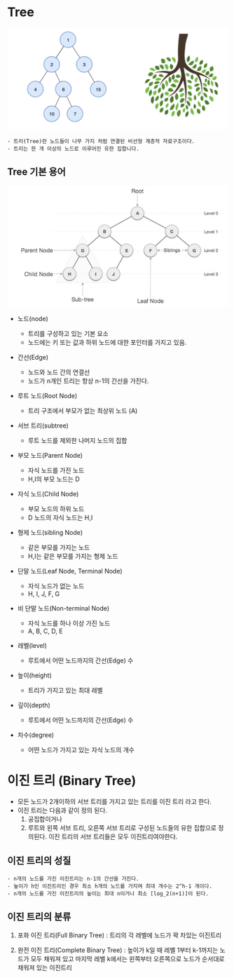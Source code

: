 # Tree
![tree](./img/Tree.png)

    - 트리(Tree)란 노드들이 나무 가지 처럼 연결된 비선형 계층적 자료구조이다.
    - 트리는 한 개 이상의 노드로 이루어진 유한 집합니다.

## Tree 기본 용어
![tree words](./img/Tree%20words.png)


- 노드(node)
    - 트리를 구성하고 있는 기본 요소
    - 노드에는 키 또는 값과 하위 노드에 대한 포인터를 가지고 있음.

- 간선(Edge)
    - 노드와 노드 간의 연결선
    - 노드가 n개인 트리는 항상 n-1의 간선을 가진다.
- 루트 노드(Root Node)
    - 트리 구조에서 부모가 없는 최상위 노드 (A)

- 서브 트리(subtree)
    - 루트 노드를 제외한 나머지 노드의 집합

- 부모 노드(Parent Node)
    - 자식 노드를 가진 노드
    - H,I의 부모 노드는 D

- 자식 노드(Child Node)
    - 부모 노드의 하위 노드
    - D 노드의 자식 노드는 H,I

- 형제 노드(sibling Node)
    - 같은 부모를 가지는 노드
    - H,I는 같은 부모를 가지는 형제 노드

- 단말 노드(Leaf Node, Terminal Node)
    - 자식 노드가 없는 노드
    - H, I, J, F, G

- 비 단말 노드(Non-terminal Node)
    - 자식 노드를 하나 이상 가진 노드
    - A, B, C, D, E

- 레벨(level)
    - 루트에서 어떤 노드까지의 간선(Edge) 수

- 높이(height)
    - 트리가 가지고 있는 최대 레벨

- 깊이(depth)
    - 루트에서 어떤 노드까지의 간선(Edge) 수

- 차수(degree)
    - 어떤 노드가 가지고 있는 자식 노드의 개수

# 이진 트리 (Binary Tree)

- 모든 노드가 2개이하의 서브 트리를 가지고 있는 트리를 이진 트리 라고 한다.
- 이진 트리는 다음과 같이 정의 된다.
    1. 공집합이거나
    2. 루트와 왼쪽 서브 트리, 오른쪽 서브 트리로 구성된 노드들의 유한 집합으로 정의된다. 이진 트리의 서브 트리들은 모두 이진트리여야한다.

## 이진 트리의 성질

    - n개의 노드를 가진 이진트리는 n-1의 간선을 가진다.
    - 높이가 h인 이진트리인 경우 최소 h개의 노드를 가지며 최대 개수는 2^h-1 개이다.
    - n개의 노드를 가진 이진트리의 높이는 최대 n이거나 최소 [log_2(n+1)]이 된다.

## 이진 트리의 분류

1) 포화 이진 트리(Full Binary Tree) : 트리의 각 레벨에 노드가 꽉 차있는 이진트리

2) 완전 이진 트리(Complete Binary Tree) : 높이가 k일 때 레벨 1부터 k-1까지는 노드가 모두 채워져 있고 마지막 레벨 k에서는 왼쪽부터 오른쪽으로 노드가 순서대로 채워져 있는 이진트리

